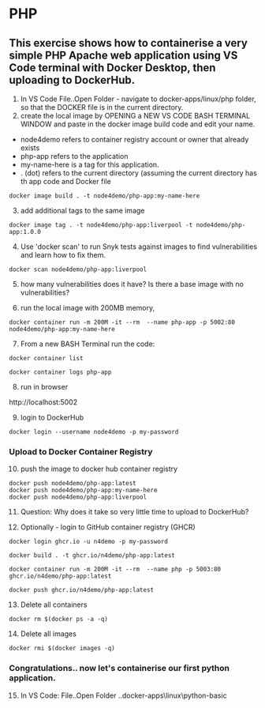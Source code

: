 
# PHP
## This exercise shows how to containerise a very simple PHP Apache web application using VS Code terminal with Docker Desktop, then uploading to DockerHub.  

1. In VS Code File..Open Folder - navigate to docker-apps/linux/php folder, so that the DOCKER file is in the current directory. 
2. create the local image by OPENING a NEW VS CODE BASH TERMINAL WINDOW and paste in the docker image build code and edit your name. 

- node4demo refers to container registry account or owner that already exists
- php-app refers to the application 
- my-name-here is a tag for this application. 
- . (dot) refers to the current directory (assuming the current directory has th app code and Docker file

```
docker image build . -t node4demo/php-app:my-name-here
```

3. add additional tags to the same image

```
docker image tag . -t node4demo/php-app:liverpool -t node4demo/php-app:1.0.0
```

4. Use 'docker scan' to run Snyk tests against images to find vulnerabilities and learn how to fix them.

```
docker scan node4demo/php-app:liverpool
```

5. how many vulnerabilities does it have? Is there a base image with no vulnerabilities?

6. run the local image with 200MB memory, 

```
docker container run -m 200M -it --rm  --name php-app -p 5002:80 node4demo/php-app:my-name-here
```

7. From a new BASH Terminal run the code:

```
docker container list

docker container logs php-app
```

8. run in browser

http://localhost:5002


9. login to DockerHub

```
docker login --username node4demo -p my-password
```

### Upload to Docker Container Registry

10. push the image to docker hub container registry

```
docker push node4demo/php-app:latest
docker push node4demo/php-app:my-name-here
docker push node4demo/php-app:liverpool
```
11. Question: Why does it take so very little time to upload to DockerHub?

12. Optionally - login to GitHub container registry (GHCR)

```
docker login ghcr.io -u n4demo -p my-password

docker build . -t ghcr.io/n4demo/php-app:latest

docker container run -m 200M -it --rm  --name php -p 5003:80 ghcr.io/n4demo/php-app:latest

docker push ghcr.io/n4demo/php-app:latest
```

13. Delete all containers

```
docker rm $(docker ps -a -q)
```

14. Delete all images

```
docker rmi $(docker images -q)
```

### Congratulations.. now let's containerise our first python application.

15. In VS Code: File..Open Folder ..docker-apps\linux\python-basic


